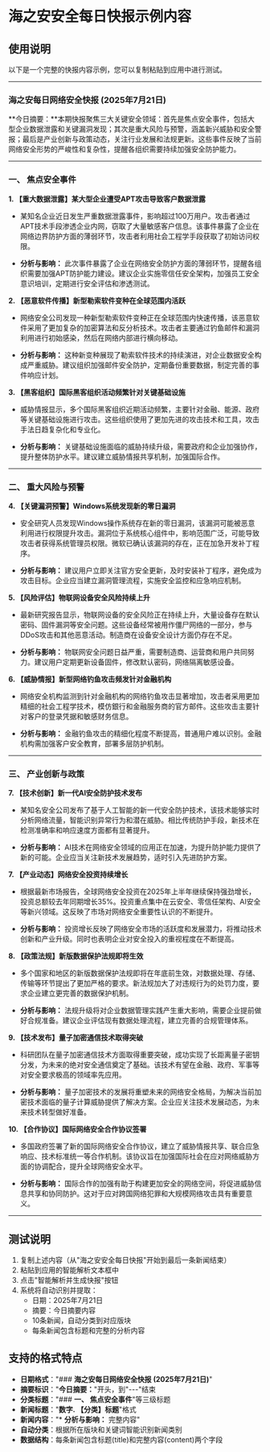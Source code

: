 # 海之安安全每日快报示例内容

## 使用说明
以下是一个完整的快报内容示例，您可以复制粘贴到应用中进行测试。

---

### **海之安每日网络安全快报 (2025年7月21日)**

**今日摘要：**本期快报聚焦三大关键安全领域：首先是焦点安全事件，包括大型企业数据泄露和关键漏洞发现；其次是重大风险与预警，涵盖新兴威胁和安全警报；最后是产业创新与政策动态，关注行业发展和法规更新。这些事件反映了当前网络安全形势的严峻性和复杂性，提醒各组织需要持续加强安全防护能力。

---

### **一、 焦点安全事件**

**1. 【重大数据泄露】某大型企业遭受APT攻击导致客户数据泄露**

* 某知名企业近日发生严重数据泄露事件，影响超过100万用户。攻击者通过APT技术手段渗透企业内网，窃取了大量敏感客户信息。该事件暴露了企业在网络边界防护方面的薄弱环节，攻击者利用社会工程学手段获取了初始访问权限。

* **分析与影响：** 此次事件暴露了企业在网络安全防护方面的薄弱环节，提醒各组织需要加强APT防护能力建设。建议企业实施零信任安全架构，加强员工安全意识培训，定期进行安全评估和渗透测试。

**2. 【恶意软件传播】新型勒索软件变种在全球范围内活跃**

* 网络安全公司发现一种新型勒索软件变种正在全球范围内快速传播，该恶意软件采用了更加复杂的加密算法和反分析技术。攻击者主要通过钓鱼邮件和漏洞利用进行初始感染，然后在网络内部进行横向移动。

* **分析与影响：** 这种新变种展现了勒索软件技术的持续演进，对企业数据安全构成严重威胁。建议组织加强邮件安全防护，定期备份重要数据，制定完善的事件响应计划。

**3. 【黑客组织】国际黑客组织活动频繁针对关键基础设施**

* 威胁情报显示，多个国际黑客组织近期活动频繁，主要针对金融、能源、政府等关键基础设施进行攻击。这些组织使用了更加先进的攻击技术和工具，攻击手法日趋复杂化和专业化。

* **分析与影响：** 关键基础设施面临的威胁持续升级，需要政府和企业加强协作，提升整体防护水平。建议建立威胁情报共享机制，加强国际合作。

---

### **二、 重大风险与预警**

**4. 【关键漏洞预警】Windows系统发现新的零日漏洞**

* 安全研究人员发现Windows操作系统存在新的零日漏洞，该漏洞可能被恶意利用进行权限提升攻击。漏洞位于系统核心组件中，影响范围广泛，可能导致攻击者获得系统管理员权限。微软已确认该漏洞的存在，正在加急开发补丁程序。

* **分析与影响：** 建议用户立即关注官方安全更新，及时安装补丁程序，避免成为攻击目标。企业应当建立漏洞管理流程，实施安全监控和应急响应机制。

**5. 【风险评估】物联网设备安全风险持续上升**

* 最新研究报告显示，物联网设备的安全风险正在持续上升，大量设备存在默认密码、固件漏洞等安全问题。这些设备经常被用作僵尸网络的一部分，参与DDoS攻击和其他恶意活动。制造商在设备安全设计方面仍存在不足。

* **分析与影响：** 物联网安全问题日益严重，需要制造商、运营商和用户共同努力。建议用户定期更新设备固件，修改默认密码，网络隔离敏感设备。

**6. 【威胁情报】新型网络钓鱼攻击频发针对金融机构**

* 网络安全机构监测到针对金融机构的网络钓鱼攻击显著增加，攻击者采用更加精细的社会工程学技术，模仿銀行和金融服务商的官方邮件。这些攻击主要针对客户的登录凭据和敏感财务信息。

* **分析与影响：** 金融钓鱼攻击的精细化程度不断提高，普通用户难以识别。金融机构需加强客户安全教育，部署多层防护机制。

---

### **三、 产业创新与政策**

**7. 【技术创新】新一代AI安全防护技术发布**

* 某知名安全公司发布了基于人工智能的新一代安全防护技术，该技术能够实时分析网络流量，智能识别异常行为和潜在威胁。相比传统防护手段，新技术在检测准确率和响应速度方面都有显著提升。

* **分析与影响：** AI技术在网络安全领域的应用正在加速，为提升防护能力提供了新的可能。企业应当关注新技术发展趋势，适时引入先进防护方案。

**7. 【产业动态】网络安全投资持续增长**

* 根据最新市场报告，全球网络安全投资在2025年上半年继续保持强劲增长，投资总额较去年同期增长35%。投资重点集中在云安全、零信任架构、AI安全等新兴领域。这反映了市场对网络安全重要性认识的不断提升。

* **分析与影响：** 投资增长反映了网络安全市场的活跃度和发展潜力，将推动技术创新和产业升级。同时也表明企业对安全投入的重视程度在不断提高。

**8. 【政策法规】新版数据保护法规即将生效**

* 多个国家和地区的新版数据保护法规即将在年底前生效，对数据处理、存储、传输等环节提出了更加严格的要求。新法规加大了对违规行为的处罚力度，要求企业建立更完善的数据保护机制。

* **分析与影响：** 法规升级将对企业数据管理实践产生重大影响，需要企业提前做好合规准备。建议企业评估现有数据处理流程，建立完善的合规管理体系。

**9. 【技术发布】量子加密通信技术取得突破**

* 科研团队在量子加密通信技术方面取得重要突破，成功实现了长距离量子密钥分发，为未来的绝对安全通信奠定了基础。该技术有望在金融、政府、军事等对安全要求极高的领域率先应用。

* **分析与影响：** 量子加密技术的发展将重塑未来的网络安全格局，为解决当前加密技术面临的量子计算威胁提供了解决方案。企业应关注技术发展动态，为未来技术转型做好准备。

**10. 【合作协议】国际网络安全合作协议签署**

* 多国政府签署了新的国际网络安全合作协议，建立了威胁情报共享、联合应急响应、技术标准统一等合作机制。该协议旨在加强国际社会在应对网络威胁方面的协调配合，提升全球网络安全水平。

* **分析与影响：** 国际合作的加强有助于构建更加安全的网络空间，将促进威胁信息共享和协同防护。这对于应对跨国网络犯罪和大规模网络攻击具有重要意义。

---

## 测试说明

1. 复制上述内容（从"海之安安全每日快报"开始到最后一条新闻结束）
2. 粘贴到应用的智能解析文本框中
3. 点击"智能解析并生成快报"按钮
4. 系统将自动识别并提取：
   - 日期：2025年7月21日
   - 摘要：今日摘要内容
   - 10条新闻，自动分类到对应版块
   - 每条新闻包含标题和完整的分析内容

## 支持的格式特点

- **日期格式**："### **海之安每日网络安全快报 (2025年7月21日)**"
- **摘要标识**："**今日摘要：**"开头，到"---"结束
- **分类标题**："### **一、 焦点安全事件**"等三级标题
- **新闻标题**："**数字. 【分类】标题**"格式
- **新闻内容**："* **分析与影响：** 完整内容"
- **自动分类**：根据所在版块和关键词智能识别新闻类别
- **数据结构**：每条新闻包含标题(title)和完整内容(content)两个字段